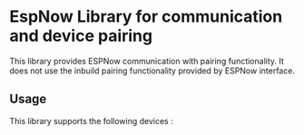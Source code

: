 # EspNow Library for communication and device pairing
This library provides ESPNow communication with pairing functionality.
It does not use the inbuild pairing functionality provided by ESPNow interface.

## Usage

This library supports the following devices :



